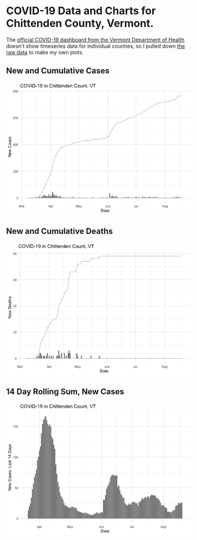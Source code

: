 # COVID-19 Data and Charts for Chittenden County, Vermont.

The [official COVID-19 dashboard from the Vermont Department of Health][1] doesn't show timeseries data for individual counties, so I pulled down [the raw data][2] to make my own plots.


## New and Cumulative Cases
![](chittenden-covid-plots_files/figure-markdown_strict/unnamed-chunk-5-1.png)

## New and Cumulative Deaths
![](chittenden-covid-plots_files/figure-markdown_strict/unnamed-chunk-7-1.png)

## 14 Day Rolling Sum, New Cases
![](chittenden-covid-plots_files/figure-markdown_strict/unnamed-chunk-6-1.png)


[1]: https://experience.arcgis.com/experience/85f43bd849e743cb957993a545d17170
[2]: https://geodata.vermont.gov/datasets/vt-covid-19-cases-by-county-time-series/data?page=16&where=map_county%20%3D%20%27Chittenden%20County%27

